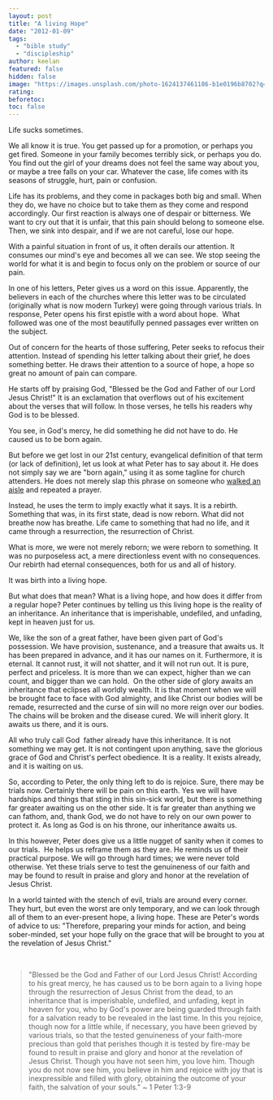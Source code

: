 ```yaml
---
layout: post
title: "A living Hope"
date: "2012-01-09"
tags: 
  - "bible study"
  - "discipleship"
author: keelan
featured: false
hidden: false
image: "https://images.unsplash.com/photo-1624137461186-b1e0196b8702?q=80&w=872&auto=format&fit=crop&ixlib=rb-4.0.3&ixid=M3wxMjA3fDB8MHxwaG90by1wYWdlfHx8fGVufDB8fHx8fA%3D%3D"
rating:
beforetoc:
toc: false
---
```


Life sucks sometimes.

We all know it is true. You get passed up for a promotion, or perhaps you get fired. Someone in your family becomes terribly sick, or perhaps you do. You find out the girl of your dreams does not feel the same way about you, or maybe a tree falls on your car. Whatever the case, life comes with its seasons of struggle, hurt, pain or confusion.

Life has its problems, and they come in packages both big and small. When they do, we have no choice but to take them as they come and respond accordingly. Our first reaction is always one of despair or bitterness. We want to cry out that it is unfair, that this pain should belong to someone else. Then, we sink into despair, and if we are not careful, lose our hope.

With a painful situation in front of us, it often derails our attention. It consumes our mind's eye and becomes all we can see. We stop seeing the world for what it is and begin to focus only on the problem or source of our pain.

In one of his letters, Peter gives us a word on this issue. Apparently, the believers in each of the churches where this letter was to be circulated (originally what is now modern Turkey) were going through various trials. In response, Peter opens his first epistle with a word about hope.  What followed was one of the most beautifully penned passages ever written on the subject.

Out of concern for the hearts of those suffering, Peter seeks to refocus their attention. Instead of spending his letter talking about their grief, he does something better. He draws their attention to a source of hope, a hope so great no amount of pain can compare.

He starts off by praising God, "Blessed be the God and Father of our Lord Jesus Christ!" It is an exclamation that overflows out of his excitement about the verses that will follow. In those verses, he tells his readers why God is to be blessed.

You see, in God's mercy, he did something he did not have to do. He caused us to be born again.

But before we get lost in our 21st century, evangelical definition of that term (or lack of definition), let us look at what Peter has to say about it. He does not simply say we are "born again," using it as some tagline for church attenders. He does not merely slap this phrase on someone who [walked an aisle](http://blog.keelancook.com/2011/10/baptist-witchcraft.html "Baptist witchcraft") and repeated a prayer.

Instead, he uses the term to imply exactly what it says. It is a rebirth. Something that was, in its first state, dead is now reborn. What did not breathe now has breathe. Life came to something that had no life, and it came through a resurrection, the resurrection of Christ.

What is more, we were not merely reborn; we were reborn to something. It was no purposeless act, a mere directionless event with no consequences. Our rebirth had eternal consequences, both for us and all of history.

It was birth into a living hope.

But what does that mean? What is a living hope, and how does it differ from a regular hope? Peter continues by telling us this living hope is the reality of an inheritance. An inheritance that is imperishable, undefiled, and unfading, kept in heaven just for us.

We, like the son of a great father, have been given part of God's possession. We have provision, sustenance, and a treasure that awaits us. It has been prepared in advance, and it has our names on it. Furthermore, it is eternal. It cannot rust, it will not shatter, and it will not run out. It is pure, perfect and priceless. It is more than we can expect, higher than we can count, and bigger than we can hold.  On the other side of glory awaits an inheritance that eclipses all worldly wealth. It is that moment when we will be brought face to face with God almighty, and like Christ our bodies will be remade, resurrected and the curse of sin will no more reign over our bodies. The chains will be broken and the disease cured. We will inherit glory. It awaits us there, and it is ours.

All who truly call God  father already have this inheritance. It is not something we may get. It is not contingent upon anything, save the glorious grace of God and Christ's perfect obedience. It is a reality. It exists already, and it is waiting on us.

So, according to Peter, the only thing left to do is rejoice. Sure, there may be trials now. Certainly there will be pain on this earth. Yes we will have hardships and things that sting in this sin-sick world, but there is something far greater awaiting us on the other side. It is far greater than anything we can fathom, and, thank God, we do not have to rely on our own power to protect it. As long as God is on his throne, our inheritance awaits us.

In this however, Peter does give us a little nugget of sanity when it comes to our trials.  He helps us reframe them as they are. He reminds us of their practical purpose. We will go through hard times; we were never told otherwise. Yet these trials serve to test the genuineness of our faith and may be found to result in praise and glory and honor at the revelation of Jesus Christ.

In a world tainted with the stench of evil, trials are around every corner. They hurt, but even the worst are only temporary, and we can look through all of them to an ever-present hope, a living hope. These are Peter's words of advice to us: "Therefore, preparing your minds for action, and being sober-minded, set your hope fully on the grace that will be brought to you at the revelation of Jesus Christ."

 

> "Blessed be the God and Father of our Lord Jesus Christ! According to his great mercy, he has caused us to be born again to a living hope through the resurrection of Jesus Christ from the dead, to an inheritance that is imperishable, undefiled, and unfading, kept in heaven for you, who by God's power are being guarded through faith for a salvation ready to be revealed in the last time. In this you rejoice, though now for a little while, if necessary, you have been grieved by various trials, so that the tested genuineness of your faith-more precious than gold that perishes though it is tested by fire-may be found to result in praise and glory and honor at the revelation of Jesus Christ. Though you have not seen him, you love him. Though you do not now see him, you believe in him and rejoice with joy that is inexpressible and filled with glory, obtaining the outcome of your faith, the salvation of your souls." ~ 1 Peter 1:3-9
